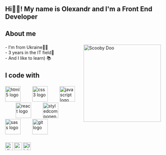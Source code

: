 <h2 align="left">Hi🐱‍👤! My name is Olexandr and I'm a Front End Developer</h2>

###

<h2 align="left">About me</h2>

###

<img align="right" height="250" src="https://i.imgflip.com/7x7o6i.gif" alt="Scooby Doo" />

###

<p align="left">- I'm from Ukraine🐱‍👤<br>- 3 years in the IT field🎉<br>- And I like to learn) 📚</p>

###

<h2 align="left">I code with</h2>

###

<div align="left">
  <img src="https://cdn.jsdelivr.net/gh/devicons/devicon/icons/html5/html5-original.svg" height="50" alt="html5 logo"  />
  <img width="30" />
  <img src="https://cdn.jsdelivr.net/gh/devicons/devicon/icons/css3/css3-original.svg" height="50" alt="css3 logo"  />
  <img width="30" />
  <img src="https://cdn.simpleicons.org/javascript/F7DF1E" height="50" alt="javascript logo"  />
  <img width="30" />
  <img src="https://cdn.jsdelivr.net/gh/devicons/devicon/icons/react/react-original.svg" height="50" alt="react logo"  />
  <img width="30" />
  <img src="https://skillicons.dev/icons?i=styledcomponents" height="50" alt="styledcomponents logo"  />
  <img width="30" />
  <img src="https://cdn.jsdelivr.net/gh/devicons/devicon/icons/sass/sass-original.svg" height="50" alt="sass logo"  />
  <img width="30" />
  <img src="https://cdn.simpleicons.org/git/F05032" height="50" alt="git logo"  />
</div>

###

<div align="left">
  <img src="https://img.shields.io/static/v1?message=Discord&logo=discord&label=&color=7289DA&logoColor=white&labelColor=&style=for-the-badge" height="25" alt="discord logo"  />
  <img src="https://img.shields.io/static/v1?message=Gmail&logo=gmail&label=&color=D14836&logoColor=white&labelColor=&style=for-the-badge" height="25" alt="gmail logo"  />
  <img src="https://img.shields.io/static/v1?message=LinkedIn&logo=linkedin&label=&color=0077B5&logoColor=white&labelColor=&style=for-the-badge" height="25" alt="linkedin logo"  />
</div>

###
